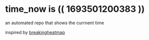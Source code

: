 # time_now is (( 1693501200383 ))

an automated repo that shows the currnent time

inspired by [breakingheatmap](https://github.com/breakingheatmap/breakingheatmap)
